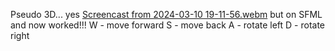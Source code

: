 Pseudo 3D... yes
[Screencast from 2024-03-10 19-11-56.webm](https://github.com/mypzik3D/pseudo3D/assets/149926497/90243d8d-8d27-410d-9121-20dc67beb5c2)
but on SFML and now worked!!!
W - move forward
S - move back
A - rotate left
D - rotate right
